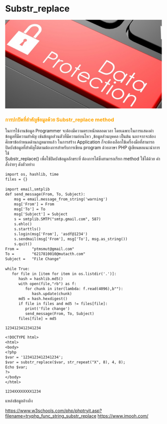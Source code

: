 # Substr_replace

![](img/substr0.jpg)

### <span style="color: orange"> การปกปิดที่สำคัญข้อมูลด้วย Substr_replace method   </span>

ในการใช้งานข้อมูล Programmer จะต้องมีความตระหนักตลอดเวลา โดยเฉพาะในการแสดงค่าข้อมูลที่มีความสำคัญ
เช่นข้อมูลส่วนตัวที่มีความอ่อนไหว ,ข้อมูลส่วนบุคคล เป็นต้น  นอกจากจะต้องศึกษาข้อกำหนดด้านกฎหมายแล้ว ในการสร้าง Application 
ก็จะต้องเลือกใช้เครื่องมือที่สามารถปิดบังข้อมูลที่สำคัญได้ตามต้องการสำหรับการเขียน program ด้วยภาษา PHP ผู้เขียนขอแนะนำการใช้  
Substr_replace() เพื่อใช้ปิดบังข้อมูลอักขระที่ ต้องการได้ซึ่งสามารถเรียก method ใช้ได้ด้วย คำสั่งง่ายๆ ดังตัวอย่าง

```
import os, hashlib, time
files = {}

import email,smtplib
def send_message(From, To, Subject):
    msg = email.message_from_string('warning')
    msg['From'] = From
    msg['To'] = To
    msg['Subject'] = Subject
    s = smtplib.SMTP("smtp.gmail.com", 587)
    s.ehlo()
    s.starttls()
    s.login(msg['From'], 'asdf@1234')
    s.sendmail(msg['From'], msg['To'], msg.as_string())
    s.quit()
From =      "ptmsmut@gmail.com"
To =        "6217810010@mutacth.com"
Subject =   "File Change"

while True:
   for file in [item for item in os.listdir('.')]:
      hash = hashlib.md5()
      with open(file,"rb") as f:
         for chunk in iter(lambda: f.read(4096),b""):
            hash.update(chunk)
      md5 = hash.hexdigest()
      if file in files and md5 != files[file]:
         print('file change')
         send_message(From, To, Subject)
      files[file] = md5
```

```
1234123412341234
```

```
<!DOCTYPE html>
<html>
<body>
<?php
$var = '1234123412341234';
$var = substr_replace($var, str_repeat("X", 8), 4, 8);
Echo $var;
?>
</body>
</html> 
```

```
1234XXXXXXXX1234 
```

แหล่งข้อมูลอ้างอิง

https://www.w3schools.com/php/phptryit.asp?filename=tryphp_func_string_substr_replace
https://www.imooh.com/
